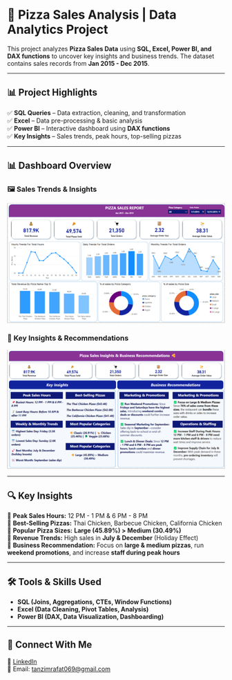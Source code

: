 # 🍕 Pizza Sales Analysis | Data Analytics Project

This project analyzes **Pizza Sales Data** using **SQL, Excel, Power BI, and DAX functions** to uncover key insights and business trends. The dataset contains sales records from **Jan 2015 - Dec 2015**.

---

## 📊 **Project Highlights**

✅ **SQL Queries** – Data extraction, cleaning, and transformation  
✅ **Excel** – Data pre-processing & basic analysis  
✅ **Power BI** – Interactive dashboard using **DAX functions**  
✅ **Key Insights** – Sales trends, peak hours, top-selling pizzas

---

## 📊 **Dashboard Overview**

### 🖼 **Sales Trends & Insights**
![Dashboard Overview](dashboard_screenshots/dashboard_overview.png)

### 📜 **Key Insights & Recommendations**
![Insights & Recommendations](dashboard_screenshots/insights_recommendations.png)

---

## 🔍 **Key Insights**

🔹 **Peak Sales Hours:** 12 PM - 1 PM & 6 PM - 8 PM  
🔹 **Best-Selling Pizzas:** Thai Chicken, Barbecue Chicken, California Chicken  
🔹 **Popular Pizza Sizes:** **Large (45.89%) > Medium (30.49%)**  
🔹 **Revenue Trends:** High sales in **July & December** (Holiday Effect)  
🔹 **Business Recommendation:** Focus on **large & medium pizzas**, run **weekend promotions**, and increase **staff during peak hours**

---

## 🛠 **Tools & Skills Used**

- **SQL (Joins, Aggregations, CTEs, Window Functions)**  
- **Excel (Data Cleaning, Pivot Tables, Analysis)**  
- **Power BI (DAX, Data Visualization, Dashboarding)**  

---

## 📢 **Connect With Me**

🔗 [LinkedIn](https://www.linkedin.com/in/tanzimrafat/)  
📧 Email: tanzimrafat069@gmail.com
